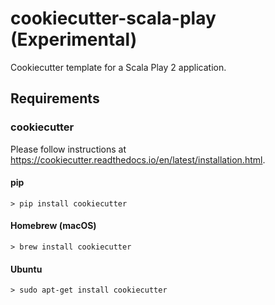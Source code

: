 # cookiecutter-scala-play (Experimental)

Cookiecutter template for a Scala Play 2 application.

## Requirements

### cookiecutter

Please follow instructions at https://cookiecutter.readthedocs.io/en/latest/installation.html.

#### pip

```
> pip install cookiecutter
```

#### Homebrew (macOS)

```
> brew install cookiecutter
```
#### Ubuntu

```
> sudo apt-get install cookiecutter
```